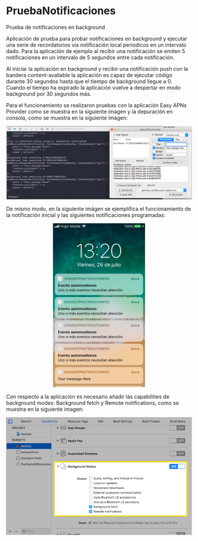 # PruebaNotificaciones
Prueba de notificaciones en background

Aplicación de prueba para probar notificaciones en background y ejecutar una serie de recordatorios via notificación local periodicos en un intervalo dado. Para la aplicación de ejemplo al recibir una notificación se emiten 5 notificaciones en un intervalo de 5 segundos entre cada notificación.

Al iniciar la aplicación en background y recibir una notificación push con la bandera content-avaliable la aplicación es capaz de ejecutar código durante 30 segundos hasta que el tiempo de background llegue a 0. Cuando el tiempo ha expirado la aplicación vuelve a despertar en modo background por 30 segundos más.

Para el funcionamiento se realizaron pruebas con la aplicación Easy APNs Provider como se muestra en la siguiente imagen y la depuración en consola, como se muestra en la siguiente imágen:

<!--
    Esta es otra manera de añadir una imagen, utilizamos html para centrar la imagen en el contenedor
  ![Screenshot](imagenes/Captura_de_Pantalla_2019-07-26.png)
-->

<p align="center">
  <img src="imagenes/Captura_de_Pantalla_2019-07-26.png" alt="Your image title"/>
</p>

De mismo modo, en la siguiente imágen se ejemplifica el funcionamiento de la notificación inicial y las siguientes notificaciones programadas:

<p align="center">
  <img src="imagenes/IMG_0592.png" alt="Your image title" width="250"/>
</p>

Con respecto a la aplicación es necesario añadir las capabilities de background modes: Background fetch y Remote notifications, como se muestra en la siguiente imagen:

<p align="center">
  <img src="imagenes/enabling background modes.png" alt="Your image title"/>
</p>
